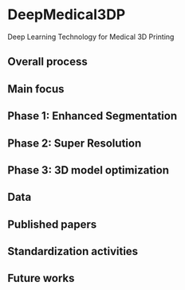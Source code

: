 # DeepMedical3DP
Deep Learning Technology for Medical 3D Printing

## Overall process

## Main focus 

## Phase 1: Enhanced Segmentation 

## Phase 2: Super Resolution  

## Phase 3: 3D model optimization  

## Data 

## Published papers

## Standardization activities

## Future works 
